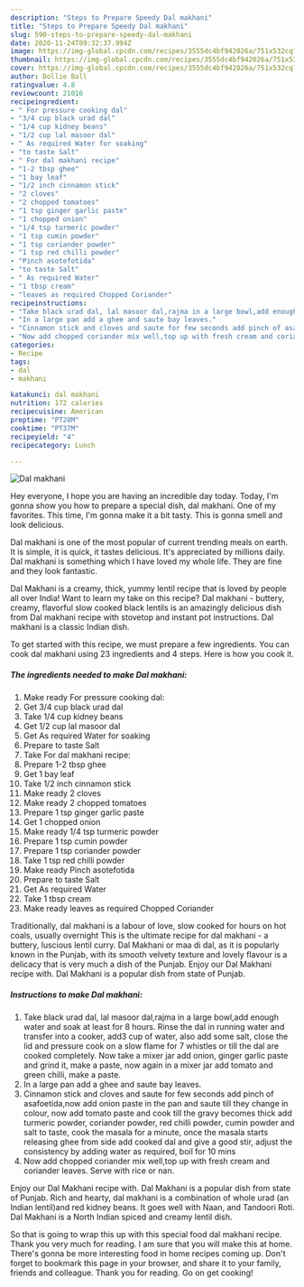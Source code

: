 ```yaml
---
description: "Steps to Prepare Speedy Dal makhani"
title: "Steps to Prepare Speedy Dal makhani"
slug: 590-steps-to-prepare-speedy-dal-makhani
date: 2020-11-24T09:32:37.994Z
image: https://img-global.cpcdn.com/recipes/3555dc4bf942026a/751x532cq70/dal-makhani-recipe-main-photo.jpg
thumbnail: https://img-global.cpcdn.com/recipes/3555dc4bf942026a/751x532cq70/dal-makhani-recipe-main-photo.jpg
cover: https://img-global.cpcdn.com/recipes/3555dc4bf942026a/751x532cq70/dal-makhani-recipe-main-photo.jpg
author: Dollie Ball
ratingvalue: 4.8
reviewcount: 21016
recipeingredient:
- " For pressure cooking dal"
- "3/4 cup black urad dal"
- "1/4 cup kidney beans"
- "1/2 cup lal masoor dal"
- " As required Water for soaking"
- "to taste Salt"
- " For dal makhani recipe"
- "1-2 tbsp ghee"
- "1 bay leaf"
- "1/2 inch cinnamon stick"
- "2 cloves"
- "2 chopped tomatoes"
- "1 tsp ginger garlic paste"
- "1 chopped onion"
- "1/4 tsp turmeric powder"
- "1 tsp cumin powder"
- "1 tsp coriander powder"
- "1 tsp red chilli powder"
- "Pinch asotefotida"
- "to taste Salt"
- " As required Water"
- "1 tbsp cream"
- "leaves as required Chopped Coriander"
recipeinstructions:
- "Take black urad dal, lal masoor dal,rajma in a large bowl,add enough water and soak at least for 8 hours. Rinse the dal in running water and transfer into a cooker, add3 cup of water, also add some salt, close the lid and pressure cook on a slow flame for 7 whistles or till the dal are cooked completely. Now take a mixer jar add onion, ginger garlic paste and grind it, make a paste, now again in a mixer jar add tomato and green chilli, make a paste."
- "In a large pan add a ghee and saute bay leaves."
- "Cinnamon stick and cloves and saute for few seconds add pinch of asafoetida,now add onion paste in the pan and saute till they change in colour, now add tomato paste and cook till the gravy becomes thick add turmeric powder, coriander powder, red chilli powder, cumin powder and salt to taste, cook the masala for a minute, once the masala starts releasing ghee from side add cooked dal and give a good stir, adjust the consistency by adding water as required, boil for 10 mins"
- "Now add chopped coriander mix well,top up with fresh cream and coriander leaves. Serve with rice or nan."
categories:
- Recipe
tags:
- dal
- makhani

katakunci: dal makhani 
nutrition: 172 calories
recipecuisine: American
preptime: "PT28M"
cooktime: "PT37M"
recipeyield: "4"
recipecategory: Lunch

---
```



![Dal makhani](https://img-global.cpcdn.com/recipes/3555dc4bf942026a/751x532cq70/dal-makhani-recipe-main-photo.jpg)

Hey everyone, I hope you are having an incredible day today. Today, I'm gonna show you how to prepare a special dish, dal makhani. One of my favorites. This time, I'm gonna make it a bit tasty. This is gonna smell and look delicious.

Dal makhani is one of the most popular of current trending meals on earth. It is simple, it is quick, it tastes delicious. It's appreciated by millions daily. Dal makhani is something which I have loved my whole life. They are fine and they look fantastic.

Dal Makhani is a creamy, thick, yummy lentil recipe that is loved by people all over India! Want to learn my take on this recipe? Dal makhani - buttery, creamy, flavorful slow cooked black lentils is an amazingly delicious dish from Dal makhani recipe with stovetop and instant pot instructions. Dal makhani is a classic Indian dish.


To get started with this recipe, we must prepare a few ingredients. You can cook dal makhani using 23 ingredients and 4 steps. Here is how you cook it.

<!--inarticleads1-->

##### The ingredients needed to make Dal makhani:

1. Make ready  For pressure cooking dal:
1. Get 3/4 cup black urad dal
1. Take 1/4 cup kidney beans
1. Get 1/2 cup lal masoor dal
1. Get  As required Water for soaking
1. Prepare to taste Salt
1. Take  For dal makhani recipe:
1. Prepare 1-2 tbsp ghee
1. Get 1 bay leaf
1. Take 1/2 inch cinnamon stick
1. Make ready 2 cloves
1. Make ready 2 chopped tomatoes
1. Prepare 1 tsp ginger garlic paste
1. Get 1 chopped onion
1. Make ready 1/4 tsp turmeric powder
1. Prepare 1 tsp cumin powder
1. Prepare 1 tsp coriander powder
1. Take 1 tsp red chilli powder
1. Make ready Pinch asotefotida
1. Prepare to taste Salt
1. Get  As required Water
1. Take 1 tbsp cream
1. Make ready leaves as required Chopped Coriander


Traditionally, dal makhani is a labour of love, slow cooked for hours on hot coals, usually overnight This is the ultimate recipe for dal makhani - a buttery, luscious lentil curry. Dal Makhani or maa di dal, as it is popularly known in the Punjab, with its smooth velvety texture and lovely flavour is a delicacy that is very much a dish of the Punjab. Enjoy our Dal Makhani recipe with. Dal Makhani is a popular dish from state of Punjab. 

<!--inarticleads2-->

##### Instructions to make Dal makhani:

1. Take black urad dal, lal masoor dal,rajma in a large bowl,add enough water and soak at least for 8 hours. Rinse the dal in running water and transfer into a cooker, add3 cup of water, also add some salt, close the lid and pressure cook on a slow flame for 7 whistles or till the dal are cooked completely. Now take a mixer jar add onion, ginger garlic paste and grind it, make a paste, now again in a mixer jar add tomato and green chilli, make a paste.
1. In a large pan add a ghee and saute bay leaves.
1. Cinnamon stick and cloves and saute for few seconds add pinch of asafoetida,now add onion paste in the pan and saute till they change in colour, now add tomato paste and cook till the gravy becomes thick add turmeric powder, coriander powder, red chilli powder, cumin powder and salt to taste, cook the masala for a minute, once the masala starts releasing ghee from side add cooked dal and give a good stir, adjust the consistency by adding water as required, boil for 10 mins
1. Now add chopped coriander mix well,top up with fresh cream and coriander leaves. Serve with rice or nan.


Enjoy our Dal Makhani recipe with. Dal Makhani is a popular dish from state of Punjab. Rich and hearty, dal makhani is a combination of whole urad (an Indian lentil)and red kidney beans. It goes well with Naan, and Tandoori Roti. Dal Makhani is a North Indian spiced and creamy lentil dish. 

So that is going to wrap this up with this special food dal makhani recipe. Thank you very much for reading. I am sure that you will make this at home. There's gonna be more interesting food in home recipes coming up. Don't forget to bookmark this page in your browser, and share it to your family, friends and colleague. Thank you for reading. Go on get cooking!
